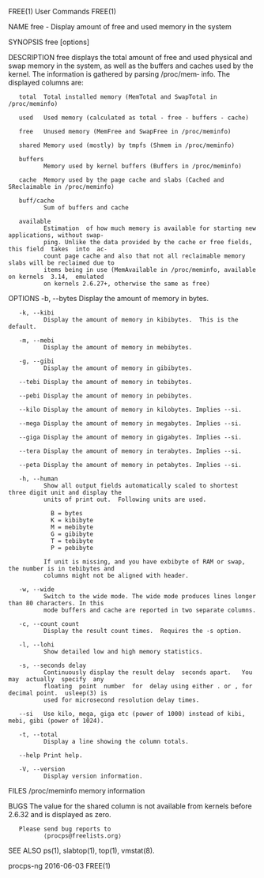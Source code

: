 FREE(1)                                      User Commands                                     FREE(1)

NAME
       free - Display amount of free and used memory in the system

SYNOPSIS
       free [options]

DESCRIPTION
       free displays the total amount of free and used physical and swap memory in the system, as well
       as the buffers and caches used by the kernel. The information is gathered by parsing /proc/mem‐
       info. The displayed columns are:

       total  Total installed memory (MemTotal and SwapTotal in /proc/meminfo)

       used   Used memory (calculated as total - free - buffers - cache)

       free   Unused memory (MemFree and SwapFree in /proc/meminfo)

       shared Memory used (mostly) by tmpfs (Shmem in /proc/meminfo)

       buffers
              Memory used by kernel buffers (Buffers in /proc/meminfo)

       cache  Memory used by the page cache and slabs (Cached and SReclaimable in /proc/meminfo)

       buff/cache
              Sum of buffers and cache

       available
              Estimation  of how much memory is available for starting new applications, without swap‐
              ping. Unlike the data provided by the cache or free fields, this field  takes  into  ac‐
              count page cache and also that not all reclaimable memory slabs will be reclaimed due to
              items being in use (MemAvailable in /proc/meminfo, available on kernels  3.14,  emulated
              on kernels 2.6.27+, otherwise the same as free)

OPTIONS
       -b, --bytes
              Display the amount of memory in bytes.

       -k, --kibi
              Display the amount of memory in kibibytes.  This is the default.

       -m, --mebi
              Display the amount of memory in mebibytes.

       -g, --gibi
              Display the amount of memory in gibibytes.

       --tebi Display the amount of memory in tebibytes.

       --pebi Display the amount of memory in pebibytes.

       --kilo Display the amount of memory in kilobytes. Implies --si.

       --mega Display the amount of memory in megabytes. Implies --si.

       --giga Display the amount of memory in gigabytes. Implies --si.

       --tera Display the amount of memory in terabytes. Implies --si.

       --peta Display the amount of memory in petabytes. Implies --si.

       -h, --human
              Show all output fields automatically scaled to shortest three digit unit and display the
              units of print out.  Following units are used.

                B = bytes
                K = kibibyte
                M = mebibyte
                G = gibibyte
                T = tebibyte
                P = pebibyte

              If unit is missing, and you have exbibyte of RAM or swap, the number is in tebibytes and
              columns might not be aligned with header.

       -w, --wide
              Switch to the wide mode. The wide mode produces lines longer than 80 characters. In this
              mode buffers and cache are reported in two separate columns.

       -c, --count count
              Display the result count times.  Requires the -s option.

       -l, --lohi
              Show detailed low and high memory statistics.

       -s, --seconds delay
              Continuously display the result delay  seconds apart.   You  may  actually  specify  any
              floating  point  number  for  delay using either . or , for decimal point.  usleep(3) is
              used for microsecond resolution delay times.

       --si   Use kilo, mega, giga etc (power of 1000) instead of kibi, mebi, gibi (power of 1024).

       -t, --total
              Display a line showing the column totals.

       --help Print help.

       -V, --version
              Display version information.

FILES
       /proc/meminfo
              memory information

BUGS
       The value for the shared column is not available from kernels before 2.6.32 and is displayed as
       zero.

       Please send bug reports to
              ⟨procps@freelists.org⟩

SEE ALSO
       ps(1), slabtop(1), top(1), vmstat(8).

procps-ng                                     2016-06-03                                       FREE(1)
